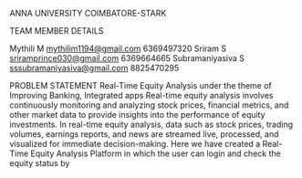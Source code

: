 ANNA UNIVERSITY COIMBATORE-STARK

TEAM MEMBER DETAILS

Mythili M           mythilim1194@gmail.com          6369497320
Sriram S            sriramprince030@gmail.com       6369664665
Subramaniyasiva S   sssubramaniyasiva@gmail.com     8825470295

PROBLEM STATEMENT
     Real-Time Equity Analysis under the theme of Improving Banking, Integrated apps
Real-time equity analysis involves continuously monitoring and analyzing stock prices, financial metrics, and other market data to provide insights into the performance of equity investments. In real-time equity analysis, data such as stock prices, trading volumes, earnings reports, and news are streamed live, processed, and visualized for immediate decision-making.
    Here we have created a Real-Time Equity Analysis Platform in which the user can login and check the equity status by  
